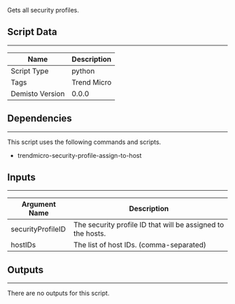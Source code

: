Gets all security profiles.

## Script Data
---

| **Name** | **Description** |
| --- | --- |
| Script Type | python |
| Tags | Trend Micro |
| Demisto Version | 0.0.0 |

## Dependencies
---
This script uses the following commands and scripts.
* trendmicro-security-profile-assign-to-host

## Inputs
---

| **Argument Name** | **Description** |
| --- | --- |
| securityProfileID | The security profile ID that will be assigned to the hosts. |
| hostIDs | The list of host IDs. (comma-separated) |

## Outputs
---
There are no outputs for this script.
